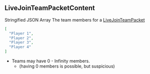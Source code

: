 ## LiveJoinTeamPacketContent
<span class="type">Stringified JSON Array</span>
The team members for a [LiveJoinTeamPacket](#/enum/LiveJoinTeamPacket)

```JSON
[
  "Player 1",
  "Player 2",
  "Player 3",
  "Player 4"
]
```

- Teams may have 0 - Infinity members.
  - (having 0 members is possible, but suspicious)
